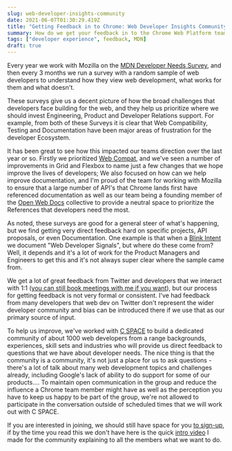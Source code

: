 ```yaml
---
slug: web-developer-insights-community
date: 2021-06-07T01:30:29.419Z
title: "Getting Feedback in to Chrome: Web Developer Insights Community"
summary: How do we get your feedback in to the Chrome Web Platform team?
tags: ["developer experience", feedback, MDN]
draft: true
---
```


Every year we work with Mozilla on the [MDN Developer Needs Survey](https://insights.developer.mozilla.org/), and then every 3 months we run a survey with a random sample of web developers to understand how they view web development, what works for them and what doesn't.

These surveys give us a decent picture of how the broad challenges that developers face building for the web, and they help us prioritize where we should invest Engineering, Product and Developer Relations support. For example, from both of these Surveys it is clear that Web Compatibility, Testing and Documentation have been major areas of frustration for the developer Ecosystem.

It has been great to see how this impacted our teams direction over the last year or so. Firstly we prioritized [Web Compat](https://web.dev/compat2021/), and we've seen a number of improvements in Grid and Flexbox to name just a few changes that we hope improve the lives of developers; We also focused on how can we help improve documentation, and I'm proud of the team for working with Mozilla to ensure that a large number of API's that Chrome lands first have referenced documentation as well as our team being a founding member of the [Open Web Docs](https://opencollective.com/open-web-docs) collective to provide a neutral space to prioritize the References that developers need the most.

As noted, these surveys are good for a general steer of what's happening, but we find getting very direct feedback hard on specific projects, API proposals, or even Documentation. One example is that when a [Blink Intent](https://blog.chromium.org/2019/11/intent-to-explain-demystifying-blink.html) we document "Web Developer Signals", but where do these come from? Well, it depends and it's a lot of work for the Product Managers and Engineers to get this and it's not always super clear where the sample came from.

We get a lot of great feedback from Twitter and developers that we interact with 1:1 ([you can still book meetings with me if you want](https://paul.kinlan.me/helping-you-book-a-meeting/)), but our process for getting feedback is not very formal or consistent. I've had feedback from many developers that web dev on Twitter don't represent the wider developer community and bias can be introduced there if we use that as our primary source of input.

To help us improve, we've worked with [C SPACE](https://cspace.com/) to build a dedicated community of about 1000 web developers from a range backgrounds, experiences, skill sets and industries who will provide us direct feedback to questions that we have about developer needs. The nice thing is that the community is a community, it's not just a place for us to ask questions - there's a lot of talk about many web development topics and challenges already, including Google's lack of ability to do support for some of our products.... To maintain open communication in the group and reduce the influence a Chrome team member might have as well as the perception you have to keep us happy to be part of the group, we're not allowed to participate in the conversation outside of scheduled times that we will work out with C SPACE.

If you are interested in joining, we should still have space for you [to sign-up](https://www.brandinvitation.com/wix/p3474224.aspx?said=QWERD5A&pcid=CLCS&aud=na&cid=na&enpt=lp&lang=9&l=9&udv=wdb), if by the time you read this we don't have here is the quick [intro video](https://youtu.be/h9Tp5XNWxYk) I made for the community explaining to all the members what we want to do.
